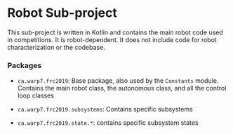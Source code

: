 # Robot Sub-project

This sub-project is written in Kotlin and contains the main robot code used in competitions. It is robot-dependent. It does not include code for robot characterization or the codebase.

### Packages

- `ca.warp7.frc2019`: Base package, also used by the `Constants` module. Contains the main robot class, the autonomous class, and all the control loop classes

- `ca.warp7.frc2019.subsystems`: Contains specific subsystems

- `ca.warp7.frc2019.state.*`: contains specific subsystem states